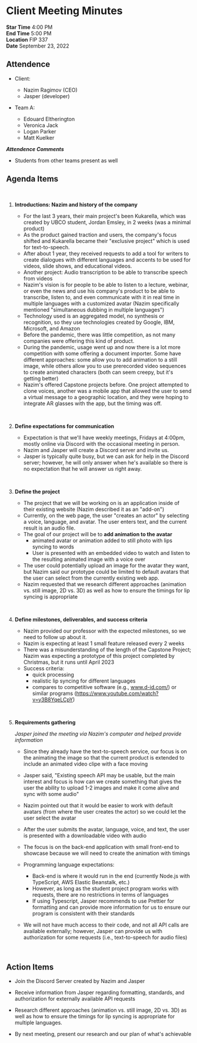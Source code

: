 # Client Meeting Minutes

**Star Time** 4:00 PM <br>
**End Time** 5:00 PM <br>
**Location** FIP 337 <br>
**Date** September 23, 2022

## Attendence

- Client:
    - Nazim Ragimov (CEO)
    - Jasper (developer)

- Team A:
    - Edouard Eltherington
    - Veronica Jack
    - Logan Parker
    - Matt Kuelker

***Attendence Comments***

- Students from other teams present as well

## Agenda Items

<br>

1. **Introductions: Nazim and history of the company**

    - For the last 3 years, their main project's been Kukarella, which was created by UBCO student, Jordan Emsley, in 2 weeks (was a minimal product)
    - As the product gained traction and users, the company's focus shifted and Kukarella became their "exclusive project" which is used for text-to-speech.
    - After about 1 year, they received requests to add a tool for writers to create dialogues with different languages and accents to be used for videos, slide shows, and educational videos.
    - Another project: Audio transcription to be able to transcribe speech from videos
    - Nazim's vision is for people to be able to listen to a lecture, webinar, or even the news and use his company's product to be able to transcribe, listen to, and even communicate with it in real time in multiple languages with a customized avatar (Nazim specifically mentioned "simultaneous dubbing in multiple languages")
    - Technology used is an aggregated model, no synthesis or recognition, so they use technologies created by Google, IBM, Microsoft, and Amazon
    - Before the pandemic, there was little competition, as not many companies were offering this kind of product.
    - During the pandemic, usage went up and now there is a lot more competition with some offering a document importer. Some have different approaches: some allow you to add animation to a still image, while others allow you to use prerecorded video sequences to create animated characters (both can seem creepy, but it's getting better)
    - Nazim's offered Capstone projects before. One project attempted to clone voices, another was a mobile app that allowed the user to send a virtual message to a geographic location, and they were hoping to integrate AR glasses with the app, but the timing was off.

<br>

2. **Define expectations for communication**

    - Expectation is that we'll have weekly meetings, Fridays at 4:00pm, mostly online via Discord with the occasional meeting in person.
    - Nazim and Jasper will create a Discord server and invite us.
    - Jasper is typically quite busy, but we can ask for help in the Discord server; however, he will only answer when he's available so there is no expectation that he will answer us right away.

<br>

3. **Define the project**

    - The project that we will be working on is an application inside of their existing website (Nazim described it as an "add-on")
    - Currently, on the web page, the user "creates an actor" by selecting a voice, language, and avatar. The user enters text, and the current result is an audio file.
    - The goal of our project will be to **add animation to the avatar**
        - animated avatar or animation added to still photo with lips syncing to words
        - User is presented with an embedded video to watch and listen to the resulting animated image with a voice over
    - The user could potentially upload an image for the avatar they want, but Nazim said our prototype could be limited to default avatars that the user can select from the currently existing web app.
    - Nazim requested that we research different approaches (animation vs. still image, 2D vs. 3D) as well as how to ensure the timings for lip syncing is appropriate

<br>

4. **Define milestones, deliverables, and success criteria**

    - Nazim provided our professor with the expected milestones, so we need to follow up about it.
    - Nazim is expecting at least 1 small feature released every 2 weeks
    - There was a misunderstanding of the length of the Capstone Project; Nazim was expecting a prototype of this project completed by Christmas, but it runs until April 2023
    - Success criteria:
        - quick processing
        - realistic lip syncing for different languages
        - compares to competitive software (e.g., www.d-id.com/) or similar programs (https://www.youtube.com/watch?v=y3B8YqeLCpY)

<br>

5. **Requirements gathering**

    *Jasper joined the meeting via Nazim's computer and helped provide information*

    - Since they already have the text-to-speech service, our focus is on the animating the image so that the current product is extended to include an animated video clipe with a face moving
    - Jasper said, "Existing speech API may be usable, but the main interest and focus is how can we create something that gives the user the ability to upload 1-2 images and make it come alive and sync with some audio"
    - Nazim pointed out that it would be easier to work with default avatars (from where the user creates the actor) so we could let the user select the avatar
    
    - After the user submits the avatar, language, voice, and text, the user is presented with a downloadable video with audio

    - The focus is on the back-end application with small front-end to showcase because we will need to create the animation with timings
    
    - Programming language expectations:
        - Back-end is where it would run in the end (currently Node.js with TypeScript, AWS Elastic Beanstalk, etc.)
        - However, as long as the student project program works with requests, there are no restrictions in terms of languages
        - If using Typescript, Jasper recommends to use Prettier for formatting and can provide more information for us to ensure our program is consistent with their standards

    - We will not have much access to their code, and not all API calls are available externally; however, Jasper can provide us with authorization for some requests (i.e., text-to-speech for audio files)

<br>

## Action Items

- Join the Discord Server created by Nazim and Jasper

- Receive information from Jasper regarding formatting, standards, and authorization for externally available API requests

- Research different approaches (animation vs. still image, 2D vs. 3D) as well as how to ensure the timings for lip syncing is appropriate for multiple languages.

- By next meeting, present our research and our plan of what's achievable